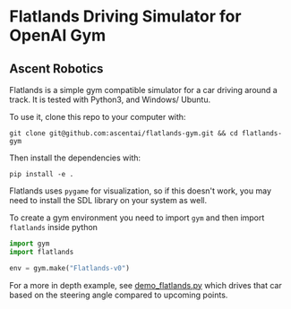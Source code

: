 # Flatlands Driving Simulator for OpenAI Gym

## Ascent Robotics

Flatlands is a simple gym compatible simulator for a car driving around a track. It is tested with Python3, and Windows/ Ubuntu.

To use it, clone this repo to your computer with:
```
git clone git@github.com:ascentai/flatlands-gym.git && cd flatlands-gym
```

Then install the dependencies with:
```
pip install -e .
```
Flatlands uses `pygame` for visualization, so if this doesn't work, you may need to install the SDL library on your system as well.

To create a gym environment you need to import `gym` and then import `flatlands` inside python
```python
import gym
import flatlands

env = gym.make("Flatlands-v0")
```

For a more in depth example, see [demo_flatlands.py](demo_flatlands.py) which drives that car based on the steering angle compared to upcoming points.
